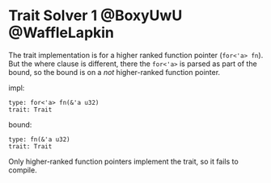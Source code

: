 # Trait Solver 1 @BoxyUwU @WaffleLapkin

The trait implementation is for a higher ranked function pointer (`for<'a> fn`).
But the where clause is different, there the `for<'a>` is parsed as part of the bound, so the bound is on a *not* higher-ranked function pointer.

impl:
```
type: for<'a> fn(&'a u32)
trait: Trait
```

bound:
```
type: fn(&'a u32)
trait: Trait
```

Only higher-ranked function pointers implement the trait, so it fails to compile.
